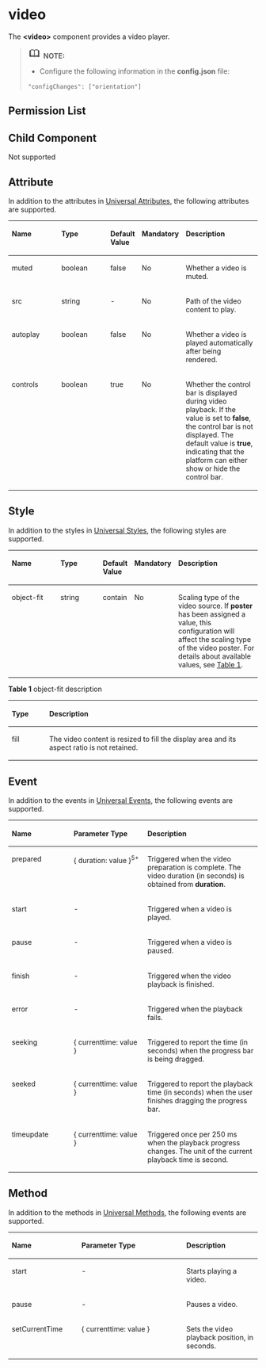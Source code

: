 # video<a name="EN-US_TOPIC_0000001173164749"></a>

The  **<video\>**  component provides a video player.

>![](../../public_sys-resources/icon-note.gif) **NOTE:** 
>-   Configure the following information in the  **config.json**  file:
>    ```
>    "configChanges": ["orientation"]
>    ```

## Permission List<a name="section11257113618419"></a>

## Child Component<a name="sc18e8342b29747dbbd70887cc3c0a22d"></a>

Not supported

## Attribute<a name="s50d82bce96774b86846ab2739d7ce18d"></a>

In addition to the attributes in  [Universal Attributes](js-components-common-attributes.md), the following attributes are supported.

<a name="table20633101642315"></a>
<table><thead align="left"><tr id="row663331618238"><th class="cellrowborder" valign="top" width="23.119999999999997%" id="mcps1.1.6.1.1"><p id="aa872998ac2d84843a3c5161889afffef"><a name="aa872998ac2d84843a3c5161889afffef"></a><a name="aa872998ac2d84843a3c5161889afffef"></a>Name</p>
</th>
<th class="cellrowborder" valign="top" width="23.119999999999997%" id="mcps1.1.6.1.2"><p id="ab2111648ee0e4f6d881be8954e7acaab"><a name="ab2111648ee0e4f6d881be8954e7acaab"></a><a name="ab2111648ee0e4f6d881be8954e7acaab"></a>Type</p>
</th>
<th class="cellrowborder" valign="top" width="10.48%" id="mcps1.1.6.1.3"><p id="ab377d1c90900478ea4ecab51e9a058af"><a name="ab377d1c90900478ea4ecab51e9a058af"></a><a name="ab377d1c90900478ea4ecab51e9a058af"></a>Default Value</p>
</th>
<th class="cellrowborder" valign="top" width="7.5200000000000005%" id="mcps1.1.6.1.4"><p id="p824610360217"><a name="p824610360217"></a><a name="p824610360217"></a>Mandatory</p>
</th>
<th class="cellrowborder" valign="top" width="35.76%" id="mcps1.1.6.1.5"><p id="a1d574a0044ed42ec8a2603bc82734232"><a name="a1d574a0044ed42ec8a2603bc82734232"></a><a name="a1d574a0044ed42ec8a2603bc82734232"></a>Description</p>
</th>
</tr>
</thead>
<tbody><tr id="row174491921121516"><td class="cellrowborder" valign="top" width="23.119999999999997%" headers="mcps1.1.6.1.1 "><p id="p886612215154"><a name="p886612215154"></a><a name="p886612215154"></a>muted</p>
</td>
<td class="cellrowborder" valign="top" width="23.119999999999997%" headers="mcps1.1.6.1.2 "><p id="p2086602211514"><a name="p2086602211514"></a><a name="p2086602211514"></a>boolean</p>
</td>
<td class="cellrowborder" valign="top" width="10.48%" headers="mcps1.1.6.1.3 "><p id="p17866222171514"><a name="p17866222171514"></a><a name="p17866222171514"></a>false</p>
</td>
<td class="cellrowborder" valign="top" width="7.5200000000000005%" headers="mcps1.1.6.1.4 "><p id="p6866102231512"><a name="p6866102231512"></a><a name="p6866102231512"></a>No</p>
</td>
<td class="cellrowborder" valign="top" width="35.76%" headers="mcps1.1.6.1.5 "><p id="p58668224150"><a name="p58668224150"></a><a name="p58668224150"></a>Whether a video is muted.</p>
</td>
</tr>
<tr id="row198031871157"><td class="cellrowborder" valign="top" width="23.119999999999997%" headers="mcps1.1.6.1.1 "><p id="p886615229150"><a name="p886615229150"></a><a name="p886615229150"></a>src</p>
</td>
<td class="cellrowborder" valign="top" width="23.119999999999997%" headers="mcps1.1.6.1.2 "><p id="p18664223156"><a name="p18664223156"></a><a name="p18664223156"></a>string</p>
</td>
<td class="cellrowborder" valign="top" width="10.48%" headers="mcps1.1.6.1.3 "><p id="p1786642214154"><a name="p1786642214154"></a><a name="p1786642214154"></a>-</p>
</td>
<td class="cellrowborder" valign="top" width="7.5200000000000005%" headers="mcps1.1.6.1.4 "><p id="p108661922191514"><a name="p108661922191514"></a><a name="p108661922191514"></a>No</p>
</td>
<td class="cellrowborder" valign="top" width="35.76%" headers="mcps1.1.6.1.5 "><p id="p28661822121511"><a name="p28661822121511"></a><a name="p28661822121511"></a>Path of the video content to play.</p>
</td>
</tr>
<tr id="row84223141151"><td class="cellrowborder" valign="top" width="23.119999999999997%" headers="mcps1.1.6.1.1 "><p id="p1486615224155"><a name="p1486615224155"></a><a name="p1486615224155"></a>autoplay</p>
</td>
<td class="cellrowborder" valign="top" width="23.119999999999997%" headers="mcps1.1.6.1.2 "><p id="p8866202219150"><a name="p8866202219150"></a><a name="p8866202219150"></a>boolean</p>
</td>
<td class="cellrowborder" valign="top" width="10.48%" headers="mcps1.1.6.1.3 "><p id="p168661222171510"><a name="p168661222171510"></a><a name="p168661222171510"></a>false</p>
</td>
<td class="cellrowborder" valign="top" width="7.5200000000000005%" headers="mcps1.1.6.1.4 "><p id="p1786618220151"><a name="p1786618220151"></a><a name="p1786618220151"></a>No</p>
</td>
<td class="cellrowborder" valign="top" width="35.76%" headers="mcps1.1.6.1.5 "><p id="p1386610221157"><a name="p1386610221157"></a><a name="p1386610221157"></a>Whether a video is played automatically after being rendered.</p>
</td>
</tr>
<tr id="row4862225151"><td class="cellrowborder" valign="top" width="23.119999999999997%" headers="mcps1.1.6.1.1 "><p id="p4867112211519"><a name="p4867112211519"></a><a name="p4867112211519"></a>controls</p>
</td>
<td class="cellrowborder" valign="top" width="23.119999999999997%" headers="mcps1.1.6.1.2 "><p id="p486742231516"><a name="p486742231516"></a><a name="p486742231516"></a>boolean</p>
</td>
<td class="cellrowborder" valign="top" width="10.48%" headers="mcps1.1.6.1.3 "><p id="p118671822171510"><a name="p118671822171510"></a><a name="p118671822171510"></a>true</p>
</td>
<td class="cellrowborder" valign="top" width="7.5200000000000005%" headers="mcps1.1.6.1.4 "><p id="p148678225153"><a name="p148678225153"></a><a name="p148678225153"></a>No</p>
</td>
<td class="cellrowborder" valign="top" width="35.76%" headers="mcps1.1.6.1.5 "><p id="p1286742213153"><a name="p1286742213153"></a><a name="p1286742213153"></a>Whether the control bar is displayed during video playback. If the value is set to <strong id="b6147532141612"><a name="b6147532141612"></a><a name="b6147532141612"></a>false</strong>, the control bar is not displayed. The default value is <strong id="b161341542112813"><a name="b161341542112813"></a><a name="b161341542112813"></a>true</strong>, indicating that the platform can either show or hide the control bar.</p>
</td>
</tr>
</tbody>
</table>

## Style<a name="sfbde25405aca4513a9c938f2f339b770"></a>

In addition to the styles in  [Universal Styles](js-components-common-styles.md), the following styles are supported.

<a name="table772815434205"></a>
<table><thead align="left"><tr id="row8728104352011"><th class="cellrowborder" valign="top" width="23.11768823117688%" id="mcps1.1.6.1.1"><p id="p8728104312012"><a name="p8728104312012"></a><a name="p8728104312012"></a>Name</p>
</th>
<th class="cellrowborder" valign="top" width="20.477952204779523%" id="mcps1.1.6.1.2"><p id="p187282438206"><a name="p187282438206"></a><a name="p187282438206"></a>Type</p>
</th>
<th class="cellrowborder" valign="top" width="8.869113088691131%" id="mcps1.1.6.1.3"><p id="p12729114318201"><a name="p12729114318201"></a><a name="p12729114318201"></a>Default Value</p>
</th>
<th class="cellrowborder" valign="top" width="7.519248075192481%" id="mcps1.1.6.1.4"><p id="p17729104352013"><a name="p17729104352013"></a><a name="p17729104352013"></a>Mandatory</p>
</th>
<th class="cellrowborder" valign="top" width="40.01599840015999%" id="mcps1.1.6.1.5"><p id="p7729104317207"><a name="p7729104317207"></a><a name="p7729104317207"></a>Description</p>
</th>
</tr>
</thead>
<tbody><tr id="row117291043172018"><td class="cellrowborder" valign="top" width="23.11768823117688%" headers="mcps1.1.6.1.1 "><p id="p15729184311209"><a name="p15729184311209"></a><a name="p15729184311209"></a>object-fit</p>
</td>
<td class="cellrowborder" valign="top" width="20.477952204779523%" headers="mcps1.1.6.1.2 "><p id="p117291543122015"><a name="p117291543122015"></a><a name="p117291543122015"></a>string</p>
</td>
<td class="cellrowborder" valign="top" width="8.869113088691131%" headers="mcps1.1.6.1.3 "><p id="p672911431201"><a name="p672911431201"></a><a name="p672911431201"></a>contain</p>
</td>
<td class="cellrowborder" valign="top" width="7.519248075192481%" headers="mcps1.1.6.1.4 "><p id="p207294433207"><a name="p207294433207"></a><a name="p207294433207"></a>No</p>
</td>
<td class="cellrowborder" valign="top" width="40.01599840015999%" headers="mcps1.1.6.1.5 "><p id="p1729184392013"><a name="p1729184392013"></a><a name="p1729184392013"></a>Scaling type of the video source. If <strong id="b11860175319429"><a name="b11860175319429"></a><a name="b11860175319429"></a>poster</strong> has been assigned a value, this configuration will affect the scaling type of the video poster. For details about available values, see <a href="#t8eca568266d54af484fec0f84185e923">Table 1</a>.</p>
</td>
</tr>
</tbody>
</table>

**Table  1**  object-fit description

<a name="t8eca568266d54af484fec0f84185e923"></a>
<table><thead align="left"><tr id="r9b22bdd1cd2d4050a840c205bd25f5f2"><th class="cellrowborder" valign="top" width="15.02%" id="mcps1.2.3.1.1"><p id="aaf9dd8d06c5b44b8a13e3c6e17e29493"><a name="aaf9dd8d06c5b44b8a13e3c6e17e29493"></a><a name="aaf9dd8d06c5b44b8a13e3c6e17e29493"></a>Type</p>
</th>
<th class="cellrowborder" valign="top" width="84.98%" id="mcps1.2.3.1.2"><p id="a63d0fe8b723d4ddfa21fc1fbb3e48165"><a name="a63d0fe8b723d4ddfa21fc1fbb3e48165"></a><a name="a63d0fe8b723d4ddfa21fc1fbb3e48165"></a>Description</p>
</th>
</tr>
</thead>
<tbody><tr id="ref689a9f315e4ffea4cd2d1a19bd1773"><td class="cellrowborder" valign="top" width="15.02%" headers="mcps1.2.3.1.1 "><p id="p11586163511379"><a name="p11586163511379"></a><a name="p11586163511379"></a>fill</p>
</td>
<td class="cellrowborder" valign="top" width="84.98%" headers="mcps1.2.3.1.2 "><p id="p958611356373"><a name="p958611356373"></a><a name="p958611356373"></a>The video content is resized to fill the display area and its aspect ratio is not retained.</p>
</td>
</tr>
</tbody>
</table>

## Event<a name="section4181420161817"></a>

In addition to the events in  [Universal Events](js-components-common-events.md), the following events are supported.

<a name="table836435619510"></a>
<table><thead align="left"><tr id="row153658563517"><th class="cellrowborder" valign="top" width="24.852485248524854%" id="mcps1.1.4.1.1"><p id="a426b8903842d48fa8012a24ff3c997eb"><a name="a426b8903842d48fa8012a24ff3c997eb"></a><a name="a426b8903842d48fa8012a24ff3c997eb"></a>Name</p>
</th>
<th class="cellrowborder" valign="top" width="29.552955295529554%" id="mcps1.1.4.1.2"><p id="a53448ba47e5e4ae9bf7774c90820e970"><a name="a53448ba47e5e4ae9bf7774c90820e970"></a><a name="a53448ba47e5e4ae9bf7774c90820e970"></a>Parameter Type</p>
</th>
<th class="cellrowborder" valign="top" width="45.5945594559456%" id="mcps1.1.4.1.3"><p id="add489ff50c444f24b759162c7f4bad9a"><a name="add489ff50c444f24b759162c7f4bad9a"></a><a name="add489ff50c444f24b759162c7f4bad9a"></a>Description</p>
</th>
</tr>
</thead>
<tbody><tr id="row116621079194"><td class="cellrowborder" valign="top" width="24.852485248524854%" headers="mcps1.1.4.1.1 "><p id="p14995128101920"><a name="p14995128101920"></a><a name="p14995128101920"></a>prepared</p>
</td>
<td class="cellrowborder" valign="top" width="29.552955295529554%" headers="mcps1.1.4.1.2 "><p id="p1499513871918"><a name="p1499513871918"></a><a name="p1499513871918"></a>{ duration: value }<sup id="sup29931815101312"><a name="sup29931815101312"></a><a name="sup29931815101312"></a>5+</sup></p>
</td>
<td class="cellrowborder" valign="top" width="45.5945594559456%" headers="mcps1.1.4.1.3 "><p id="p1399519841911"><a name="p1399519841911"></a><a name="p1399519841911"></a>Triggered when the video preparation is complete. The video duration (in seconds) is obtained from <strong id="b10248010272"><a name="b10248010272"></a><a name="b10248010272"></a>duration</strong>.</p>
</td>
</tr>
<tr id="row76639781919"><td class="cellrowborder" valign="top" width="24.852485248524854%" headers="mcps1.1.4.1.1 "><p id="p1899514821910"><a name="p1899514821910"></a><a name="p1899514821910"></a>start</p>
</td>
<td class="cellrowborder" valign="top" width="29.552955295529554%" headers="mcps1.1.4.1.2 "><p id="p1899516816193"><a name="p1899516816193"></a><a name="p1899516816193"></a>-</p>
</td>
<td class="cellrowborder" valign="top" width="45.5945594559456%" headers="mcps1.1.4.1.3 "><p id="p8995182197"><a name="p8995182197"></a><a name="p8995182197"></a>Triggered when a video is played.</p>
</td>
</tr>
<tr id="row1066387181915"><td class="cellrowborder" valign="top" width="24.852485248524854%" headers="mcps1.1.4.1.1 "><p id="p1899616891919"><a name="p1899616891919"></a><a name="p1899616891919"></a>pause</p>
</td>
<td class="cellrowborder" valign="top" width="29.552955295529554%" headers="mcps1.1.4.1.2 "><p id="p109962861914"><a name="p109962861914"></a><a name="p109962861914"></a>-</p>
</td>
<td class="cellrowborder" valign="top" width="45.5945594559456%" headers="mcps1.1.4.1.3 "><p id="p1699615891918"><a name="p1699615891918"></a><a name="p1699615891918"></a>Triggered when a video is paused.</p>
</td>
</tr>
<tr id="row1131820251916"><td class="cellrowborder" valign="top" width="24.852485248524854%" headers="mcps1.1.4.1.1 "><p id="p59966831917"><a name="p59966831917"></a><a name="p59966831917"></a>finish</p>
</td>
<td class="cellrowborder" valign="top" width="29.552955295529554%" headers="mcps1.1.4.1.2 "><p id="p1799619831915"><a name="p1799619831915"></a><a name="p1799619831915"></a>-</p>
</td>
<td class="cellrowborder" valign="top" width="45.5945594559456%" headers="mcps1.1.4.1.3 "><p id="p199688111910"><a name="p199688111910"></a><a name="p199688111910"></a>Triggered when the video playback is finished.</p>
</td>
</tr>
<tr id="row11318921194"><td class="cellrowborder" valign="top" width="24.852485248524854%" headers="mcps1.1.4.1.1 "><p id="p09964811192"><a name="p09964811192"></a><a name="p09964811192"></a>error</p>
</td>
<td class="cellrowborder" valign="top" width="29.552955295529554%" headers="mcps1.1.4.1.2 "><p id="p999616871916"><a name="p999616871916"></a><a name="p999616871916"></a>-</p>
</td>
<td class="cellrowborder" valign="top" width="45.5945594559456%" headers="mcps1.1.4.1.3 "><p id="p399615871913"><a name="p399615871913"></a><a name="p399615871913"></a>Triggered when the playback fails.</p>
</td>
</tr>
<tr id="row143184219194"><td class="cellrowborder" valign="top" width="24.852485248524854%" headers="mcps1.1.4.1.1 "><p id="p109962812198"><a name="p109962812198"></a><a name="p109962812198"></a>seeking</p>
</td>
<td class="cellrowborder" valign="top" width="29.552955295529554%" headers="mcps1.1.4.1.2 "><p id="p6996118201915"><a name="p6996118201915"></a><a name="p6996118201915"></a>{ currenttime: value }</p>
</td>
<td class="cellrowborder" valign="top" width="45.5945594559456%" headers="mcps1.1.4.1.3 "><p id="p1599615891917"><a name="p1599615891917"></a><a name="p1599615891917"></a>Triggered to report the time (in seconds) when the progress bar is being dragged.</p>
</td>
</tr>
<tr id="row1637115611818"><td class="cellrowborder" valign="top" width="24.852485248524854%" headers="mcps1.1.4.1.1 "><p id="p149964831912"><a name="p149964831912"></a><a name="p149964831912"></a>seeked</p>
</td>
<td class="cellrowborder" valign="top" width="29.552955295529554%" headers="mcps1.1.4.1.2 "><p id="p19996182197"><a name="p19996182197"></a><a name="p19996182197"></a>{ currenttime: value }</p>
</td>
<td class="cellrowborder" valign="top" width="45.5945594559456%" headers="mcps1.1.4.1.3 "><p id="p109961085199"><a name="p109961085199"></a><a name="p109961085199"></a>Triggered to report the playback time (in seconds) when the user finishes dragging the progress bar.</p>
</td>
</tr>
<tr id="row1766775361814"><td class="cellrowborder" valign="top" width="24.852485248524854%" headers="mcps1.1.4.1.1 "><p id="p129965831916"><a name="p129965831916"></a><a name="p129965831916"></a>timeupdate</p>
</td>
<td class="cellrowborder" valign="top" width="29.552955295529554%" headers="mcps1.1.4.1.2 "><p id="p4996386196"><a name="p4996386196"></a><a name="p4996386196"></a>{ currenttime: value }</p>
</td>
<td class="cellrowborder" valign="top" width="45.5945594559456%" headers="mcps1.1.4.1.3 "><p id="p179976820190"><a name="p179976820190"></a><a name="p179976820190"></a>Triggered once per 250 ms when the playback progress changes. The unit of the current playback time is second.</p>
</td>
</tr>
</tbody>
</table>

## Method<a name="s557cc2f457ff42a193807500adae2f91"></a>

In addition to the methods in  [Universal Methods](js-components-common-methods.md), the following events are supported.

<a name="t0b0d71e0664f479d9fbcfe2cf45b34a0"></a>
<table><thead align="left"><tr id="r80520812e64447b7a841590ba3d1ecf9"><th class="cellrowborder" valign="top" width="28.000000000000004%" id="mcps1.1.4.1.1"><p id="ab440f3031e7242d1a1ee00ba387b151f"><a name="ab440f3031e7242d1a1ee00ba387b151f"></a><a name="ab440f3031e7242d1a1ee00ba387b151f"></a>Name</p>
</th>
<th class="cellrowborder" valign="top" width="42%" id="mcps1.1.4.1.2"><p id="a1e28b7e4cdc84e9eacc51b8ce51590df"><a name="a1e28b7e4cdc84e9eacc51b8ce51590df"></a><a name="a1e28b7e4cdc84e9eacc51b8ce51590df"></a>Parameter Type</p>
</th>
<th class="cellrowborder" valign="top" width="30%" id="mcps1.1.4.1.3"><p id="ad91f1de026e24e60b0fe5078f4226f65"><a name="ad91f1de026e24e60b0fe5078f4226f65"></a><a name="ad91f1de026e24e60b0fe5078f4226f65"></a>Description</p>
</th>
</tr>
</thead>
<tbody><tr id="rab3c226807734a8d874bf83c939d52ad"><td class="cellrowborder" valign="top" width="28.000000000000004%" headers="mcps1.1.4.1.1 "><p id="ac317a80879064915a1a09cef7e3070d2"><a name="ac317a80879064915a1a09cef7e3070d2"></a><a name="ac317a80879064915a1a09cef7e3070d2"></a>start</p>
</td>
<td class="cellrowborder" valign="top" width="42%" headers="mcps1.1.4.1.2 "><p id="a1589994065b74673b39ff67b72e3ec82"><a name="a1589994065b74673b39ff67b72e3ec82"></a><a name="a1589994065b74673b39ff67b72e3ec82"></a>-</p>
</td>
<td class="cellrowborder" valign="top" width="30%" headers="mcps1.1.4.1.3 "><p id="ad610eacf0ae748a0bd0611c6bd10d49d"><a name="ad610eacf0ae748a0bd0611c6bd10d49d"></a><a name="ad610eacf0ae748a0bd0611c6bd10d49d"></a>Starts playing a video.</p>
</td>
</tr>
<tr id="r74d47c5360ae4f87936bde197795b0e5"><td class="cellrowborder" valign="top" width="28.000000000000004%" headers="mcps1.1.4.1.1 "><p id="a5488606f848644c1b250b35137b770f9"><a name="a5488606f848644c1b250b35137b770f9"></a><a name="a5488606f848644c1b250b35137b770f9"></a>pause</p>
</td>
<td class="cellrowborder" valign="top" width="42%" headers="mcps1.1.4.1.2 "><p id="a715471504ba24456b9c69a09898e8025"><a name="a715471504ba24456b9c69a09898e8025"></a><a name="a715471504ba24456b9c69a09898e8025"></a>-</p>
</td>
<td class="cellrowborder" valign="top" width="30%" headers="mcps1.1.4.1.3 "><p id="a4d7fc26ada3c4c9b86818e40259494e6"><a name="a4d7fc26ada3c4c9b86818e40259494e6"></a><a name="a4d7fc26ada3c4c9b86818e40259494e6"></a>Pauses a video.</p>
</td>
</tr>
<tr id="rc1629488abde4974938cc5c17937dbc6"><td class="cellrowborder" valign="top" width="28.000000000000004%" headers="mcps1.1.4.1.1 "><p id="a74f637bafd5348bb96414961031ca01d"><a name="a74f637bafd5348bb96414961031ca01d"></a><a name="a74f637bafd5348bb96414961031ca01d"></a>setCurrentTime</p>
</td>
<td class="cellrowborder" valign="top" width="42%" headers="mcps1.1.4.1.2 "><p id="a65bc7bf0576a4e47bff523bd15ca560c"><a name="a65bc7bf0576a4e47bff523bd15ca560c"></a><a name="a65bc7bf0576a4e47bff523bd15ca560c"></a>{ currenttime: value }</p>
</td>
<td class="cellrowborder" valign="top" width="30%" headers="mcps1.1.4.1.3 "><p id="a421ac9c67d5444338709bb7be34d06ec"><a name="a421ac9c67d5444338709bb7be34d06ec"></a><a name="a421ac9c67d5444338709bb7be34d06ec"></a>Sets the video playback position, in seconds.</p>
</td>
</tr>
</tbody>
</table>

